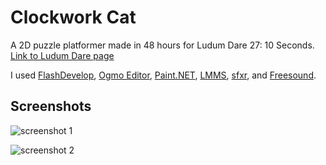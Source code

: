 Clockwork Cat
=============

A 2D puzzle platformer made in 48 hours for Ludum Dare 27: 10 Seconds. [Link to Ludum Dare page](http://www.ludumdare.com/compo/ludum-dare-27/?action=preview&uid=14266)

I used [FlashDevelop](http://www.flashdevelop.org), [Ogmo Editor](http://www.ogmoeditor.com), [Paint.NET](http://www.getpaint.net), [LMMS](http://lmms.sourceforge.net/), [sfxr](http://www.drpetter.se/project_sfxr.html), and [Freesound](http://freesound.org/).

Screenshots
-----------

![screenshot 1](http://i.imgur.com/RYyDJxZ.png)

![screenshot 2](http://i.imgur.com/z7ag8fC.png)